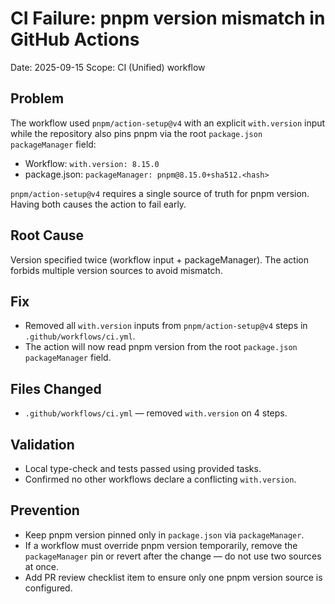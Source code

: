 # CI Failure: pnpm version mismatch in GitHub Actions

Date: 2025-09-15
Scope: CI (Unified) workflow

## Problem

The workflow used `pnpm/action-setup@v4` with an explicit `with.version` input while the repository also pins pnpm via the root `package.json` `packageManager` field:

- Workflow: `with.version: 8.15.0`
- package.json: `packageManager: pnpm@8.15.0+sha512.<hash>`

`pnpm/action-setup@v4` requires a single source of truth for pnpm version. Having both causes the action to fail early.

## Root Cause

Version specified twice (workflow input + packageManager). The action forbids multiple version sources to avoid mismatch.

## Fix

- Removed all `with.version` inputs from `pnpm/action-setup@v4` steps in `.github/workflows/ci.yml`.
- The action will now read pnpm version from the root `package.json` `packageManager` field.

## Files Changed

- `.github/workflows/ci.yml` — removed `with.version` on 4 steps.

## Validation

- Local type-check and tests passed using provided tasks.
- Confirmed no other workflows declare a conflicting `with.version`.

## Prevention

- Keep pnpm version pinned only in `package.json` via `packageManager`.
- If a workflow must override pnpm version temporarily, remove the `packageManager` pin or revert after the change — do not use two sources at once.
- Add PR review checklist item to ensure only one pnpm version source is configured.
